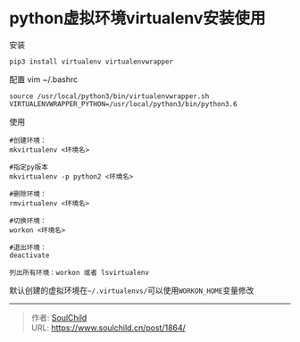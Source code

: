 # python虚拟环境virtualenv安装使用

<!--more-->
安装
```
pip3 install virtualenv virtualenvwrapper
```

配置
vim ~/.bashrc
```
source /usr/local/python3/bin/virtualenvwrapper.sh
VIRTUALENVWRAPPER_PYTHON=/usr/local/python3/bin/python3.6
```

使用
```
#创建环境：
mkvirtualenv <环境名>

#指定py版本
mkvirtualenv -p python2 <环境名>

#删除环境：
rmvirtualenv <环境名>

#切换环境：
workon <环境名>

#退出环境：
deactivate

列出所有环境：workon 或者 lsvirtualenv
```


默认创建的虚拟环境在`~/.virtualenvs/`可以使用`WORKON_HOME`变量修改


---

> 作者: [SoulChild](https://www.soulchild.cn)  
> URL: https://www.soulchild.cn/post/1864/  


